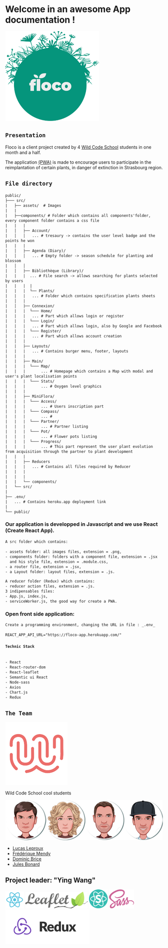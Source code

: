 # Welcome in an awesome App documentation !

<img src="./src/assets/logo-floco-rond.png" alt="logo floco" width="300"/>

## `Presentation`

Floco is a client project created by 4 [Wild Code School](https://www.wildcodeschool.com/) students in one month and a half.

The application [(PWA)](https://fr.wikipedia.org/wiki/Progressive_web_app) is made to encourage users to participate in the reimplantation of certain plants, in danger of extinction in Strasbourg region.

## `File directory`

```
public/
├─── src/
|   ├── assets/  # Images
|   |
|   ├──components/ # Folder which contains all components'folder, every component folder contains a css file
|   |   |
|   │   ├── Account/
|   │   │   ... # tresaury -> contains the user level badge and the points he won
|   |   |
|   │   ├── Agenda (Diary)/
|   │   │   ... # Empty folder -> season schedule for planting and blossom
|   │   │
|   │   ├── Bibliothèque (Library)/
|   |   |  ... # File search -> allows searching for plants selected by users
|   |   |  |
|   |   |  └── Plants/
|   |   |   ... # Folder which contains specification plants sheets
|   │   |
|   │   ├── Connexion/
|   |   |  └─── Home/
|   |   |   ... # Part which allows login or register
|   |   |  └─── Login/
|   |   |   ... # Part which allows login, also by Google and Facebook
|   |   |  └─── Register/
|   |   |   ... # Part which allows account creation
|   │   |
|   |   ├── Layouts/
|   |   |   ... # Contains burger menu, footer, layouts
|   |   |
|   |   ├── Main/
|   |   |  └─── Map/
|   |   |       ... # Homepage which contains a Map with modal and user's plant localisation points
|   |   |  └─── Stats/
|   |   |       ... # Oxygen level graphics
|   |   |
|   |   ├── MiniFlora/
|   |   |  └─── Access/
|   |   |       ... # Users inscription part
|   |   |  └─── Compass/
|   |   |       ... #
|   |   |  └─── Partner/
|   |   |       ... # Partner listing
|   |   |  └─── Pot/
|   |   |       ... # Flower pots listing
|   |   |  └─── Progress/
|   |   |       ... # This part represent the user plant evolution from acquisition through the partner to plant development
|   |   |
|   |   ├── Reducers
|   |   |   ... # Contains all files required by Reducer
|   |   |
|   |   |
|   |   └── components/
|   └── src/
|
├── .env/
|   ... # Contains heroku.app deployment link
|
└── public/

```

### Our application is developped in Javascript and we use React (Create React App).

```
A src folder which contains:

- assets folder: all images files, extension = .png,
- components folder: folders with a component file, extension = .jsx
  and his style file, extension = .module.css,
- a router file, extension = .jsx,
- a Layout folder: layout files, extension = .js.
```

```
A reducer folder (Redux) which contains:
- reducer action files, extension = .js.
3 indipensables files:
- App.js, index.js,
- serviceWorker.js, the good way for create a PWA.
```

### Open front side application:

```
Create a programming environment, changing the URL in file : _.env_

REACT_APP_API_URL="https://floco-app.herokuapp.com/"
```

#### `Technic Stack`

```

- React
- React-router-dom
- React-leaflet
- Semantic ui React
- Node-sass
- Axios
- Chart.js
- Redux
```

## `The Team`

![](src/assets/8874047.png)

Wild Code School cool students

<img src="./src/assets/FlocoTeam.png" alt="Team Floco">

- [Lucas Leproux](https://github.com/lucas240)
- [Frédérique Mendy](https://github.com/Superdref)
- [Dominic Brice](https://github.com/dominicBrice)
- [Jules Bonard](https://github.com/julesbonard)

## Project leader: "Ying Wang"

<img src="./src/assets/react-logo.png" alt="logo React" width="60"/>

<img src="./src/assets/Leaflet_logo.png" alt="logo Leaflet" width="200"/>

<img src="./src/assets/semanticuireact-logo.png" alt="logo Semantic Ui React" width="60"/>

<img src="./src/assets/sass-logo.png" alt="logo Sass" width="80"/>

<img src="./src/assets/redux.png" alt="logo Redux" width="270"/>

